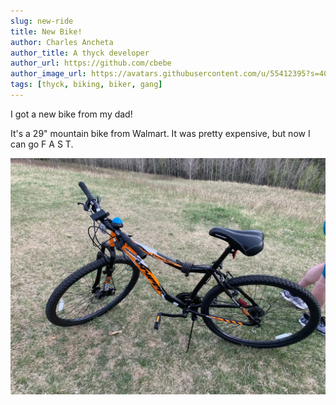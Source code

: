 ```yaml
---
slug: new-ride
title: New Bike!
author: Charles Ancheta
author_title: A thyck developer
author_url: https://github.com/cbebe
author_image_url: https://avatars.githubusercontent.com/u/55412395?s=400&v=4
tags: [thyck, biking, biker, gang]
---
```


I got a new bike from my dad!

<!--truncate-->

It's a 29" mountain bike from Walmart. It was pretty expensive, but now I can go F A S T.

![bike](/img/blog/bike.webp)
